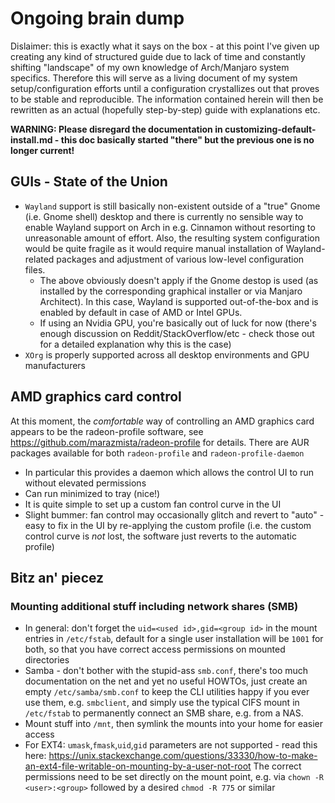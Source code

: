 
# Ongoing brain dump

Dislaimer: this is exactly what it says on the box - at this point I've given up creating any kind of structured
guide due to lack of time and constantly shifting "landscape" of my own knowledge of Arch/Manjaro system 
specifics. Therefore this will serve as a living document of my system setup/configuration efforts until a
configuration crystallizes out that proves to be stable and reproducible. The information contained herein
will then be rewritten as an actual (hopefully step-by-step) guide with explanations etc.

**WARNING: Please disregard the documentation in customizing-default-install.md - this doc basically
started "there" but the previous one is no longer current!**


## GUIs - State of the Union

* `Wayland` support is still basically non-existent outside of a "true" Gnome (i.e. Gnome shell) desktop and 
there is currently no sensible way to enable Wayland support on Arch in e.g. Cinnamon without resorting
to unreasonable amount of effort. Also, the resulting system configuration would be quite fragile as
it would require manual installation of Wayland-related packages and adjustment of various low-level 
configuration files. 
  * The above obviously doesn't apply if the Gnome destop is used (as installed by the corresponding
  graphical installer or via Manjaro Architect). In this case, Wayland is supported out-of-the-box and
  is enabled by default in case of AMD or Intel GPUs.  
  * If using an Nvidia GPU, you're basically out of luck for now (there's enough discussion on 
    Reddit/StackOverflow/etc - check those out for a detailed explanation why this is the case)
* `XOrg` is properly supported across all desktop environments and GPU manufacturers

## AMD graphics card control

At this moment, the _comfortable_ way of controlling an AMD graphics card appears to be the
radeon-profile software, see <https://github.com/marazmista/radeon-profile> for details. There are
AUR packages available for both `radeon-profile` and `radeon-profile-daemon`

* In particular this provides a daemon which allows the control UI to run without elevated permissions
* Can run minimized to tray (nice!)
* It is quite simple to set up a custom fan control curve in the UI
* Slight bummer: fan control may occasionally glitch and revert to "auto" - easy to fix in the UI by
  re-applying the custom profile (i.e. the custom control curve is _not_ lost, the software just 
  reverts to the automatic profile)


## Bitz an' piecez

### Mounting additional stuff including network shares (SMB)

* In general: don't forget the `uid=<used id>,gid=<group id>` in the mount entries in `/etc/fstab`, default for a single 
  user installation will be `1001` for both, so that you have correct access permissions on mounted directories
* Samba - don't bother with the stupid-ass `smb.conf`, there's too much documentation on the net and yet no useful
  HOWTOs, just create an empty `/etc/samba/smb.conf` to keep the CLI utilities happy if you ever use them, e.g. `smbclient`,
  and simply use the typical CIFS mount in `/etc/fstab` to permanently connect an SMB share, e.g. from a NAS.
* Mount stuff into `/mnt`, then symlink the mounts into your home for easier access
* For EXT4: `umask`,`fmask`,`uid`,`gid` parameters are not supported - read this here: 
  <https://unix.stackexchange.com/questions/33330/how-to-make-an-ext4-file-writable-on-mounting-by-a-user-not-root>
  The correct permissions need to be set directly on the mount point, e.g. via `chown -R <user>:<group>` followed
  by a desired `chmod -R 775` or similar
